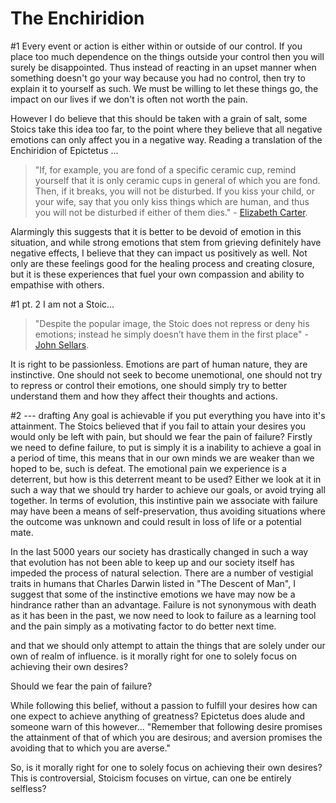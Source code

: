 # The Enchiridion

[Carter]: http://classics.mit.edu/Epictetus/epicench.html
[Sellars]: http://blogs.exeter.ac.uk/stoicismtoday/what-is-stoicism/

#1
Every event or action is either within or outside of our control. If you place too much dependence on the things outside your control then you will surely be disappointed. Thus instead of reacting in an upset manner when something doesn't go your way because you had no control, then try to explain it to yourself as such. We must be willing to let these things go, the impact on our lives if we don't is often not worth the pain.

However I do believe that this should be taken with a grain of salt, some Stoics take this idea too far, to the point where they believe that all negative emotions can only affect you in a negative way. 
Reading a translation of the Enchiridion of Epictetus ...

>"If, for example, you are fond of a specific ceramic cup, remind yourself that it is only ceramic cups in general of which you are fond. Then, if it breaks, you will not be disturbed. If you kiss your child, or your wife, say that you only kiss things which are human, and thus you will not be disturbed if either of them dies." - [Elizabeth Carter][Carter].

Alarmingly this suggests that it is better to be devoid of emotion in this situation, and while strong emotions that stem from grieving definitely have negative effects, I believe that they can impact us positively as well. Not only are these feelings good for the healing process and creating closure, but it is these experiences that fuel your own compassion and ability to empathise with others.

#1 pt. 2
I am not a Stoic...
>"Despite the popular image, the Stoic does not repress or deny his emotions; instead he simply doesn’t have them in the first place" - [John Sellars][Sellars].

It is right to be passionless. Emotions are part of human nature, they are instinctive. One should not seek to become unemotional, one should not try to repress or control their emotions, one should simply try to better understand them and how they affect their thoughts and actions.

#2 --- drafting
Any goal is achievable if you put everything you have into it's attainment. The Stoics believed that if you fail to attain your desires you would only be left with pain, but should we fear the pain of failure? Firstly we need to define failure, to put is simply it is a inability to achieve a goal in a period of time, this means that in our own minds we are weaker than we hoped to be, such is defeat. The emotional pain we experience is a deterrent, but how is this deterrent meant to be used? Either we look at it in such a way that we should try harder to achieve our goals, or avoid trying all together. In terms of evolution, this instintive pain we associate with failure may have been a means of self-preservation, thus avoiding situations where the outcome was unknown and could result in loss of life or a potential mate.

In the last 5000 years our society has drastically changed in such a way that evolution has not been able to keep up and our society itself has impeded the process of natural selection. There are a number of vestigial traits in humans that Charles Darwin listed in "The Descent of Man", I suggest that some of the instinctive emotions we have may now be a hindrance rather than an advantage. Failure is not synonymous with death as it has been in the past, we now need to look to failure as a learning tool and the pain simply as a motivating factor to do better next time.

and that we should only attempt to attain the things that are solely under our own of realm of influence. is it morally right for one to solely focus on achieving their own desires? 

Should we fear the pain of failure?

While following this belief, without a passion to fulfill your desires how can one expect to achieve anything of greatness? Epictetus does alude and someone warn of this however...
"Remember that following desire promises the attainment of that of which you are desirous; and aversion promises the avoiding that to which you are averse."

So, is it morally right for one to solely focus on achieving their own desires? This is controversial, Stoicism focuses on virtue, can one be entirely selfless? 



